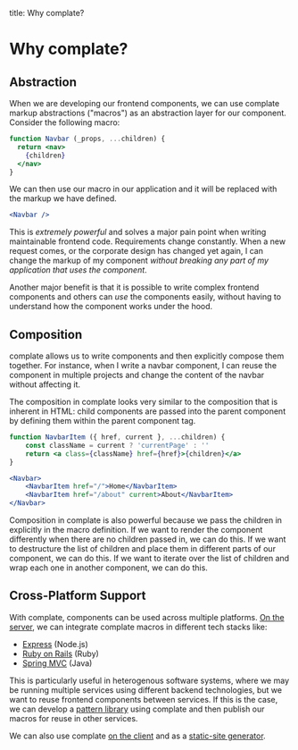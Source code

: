 title: Why complate?

Why complate?
=============

## Abstraction

When we are developing our frontend components, we can use complate markup
abstractions ("macros") as an abstraction layer for our component. Consider
the following macro:

```jsx
function Navbar (_props, ...children) {
  return <nav>
    {children}
  </nav>
}
```

We can then use our macro in our application and it will be replaced with the
markup we have defined.

```jsx
<Navbar />
```

This is _extremely powerful_ and solves a major pain point when writing
maintainable frontend code. Requirements change constantly. When a new request
comes, or the corporate design has changed yet again, I can change the markup
of my component _without breaking any part of my application that uses the
component_.

Another major benefit is that it is possible to write complex frontend
components and others can _use_ the components easily, without having to
understand how the component works under the hood.

## Composition

complate allows us to write components and then explicitly compose them
together. For instance, when I write a navbar component, I can reuse the
component in multiple projects and change the content of the navbar without
affecting it.

The composition in complate looks very similar to the composition that is
inherent in HTML: child components are passed into the parent component
by defining them within the parent component tag.

```jsx
function NavbarItem ({ href, current }, ...children) {
	const className = current ? 'currentPage' : ''
	return <a class={className} href={href}>{children}</a>
}

<Navbar>
	<NavbarItem href="/">Home</NavbarItem>
	<NavbarItem href="/about" current>About</NavbarItem>
</Navbar>
```

Composition in complate is also powerful because we pass the children in
explicitly in the macro definition. If we want to render the component
differently when there are no children passed in, we can do this. If we
want to destructure the list of children and place them in different parts
of our component, we can do this. If we want to iterate over the list of
children and wrap each one in another component, we can do this.

## Cross-Platform Support

With complate, components can be used across multiple platforms.
[On the server](https://github.com/complate/complate-stream), we can integrate
complate macros in different tech stacks like:

* [Express](https://github.com/complate/complate-express) (Node.js)
* [Ruby on Rails](https://github.com/complate/complate-ruby) (Ruby)
* [Spring MVC](https://github.com/complate/complate-spring-mvc) (Java)

This is particularly useful in heterogenous software systems, where we may be
running multiple services using different backend technologies, but we want to
reuse frontend components between services. If this is the case, we can develop
a [pattern library](https://github.com/complate/complate-fractal) using
complate and then publish our macros for reuse in other services.

We can also use complate
[on the client](https://github.com/complate/complate-dom) and as a
[static-site generator](https://github.com/complate/complate-ssg).